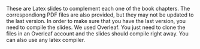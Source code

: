 These are Latex slides to complement each one of the book chapters. 
The correspondiong PDF files are also provided, but they may not be updated to the last version. In order to make sure that you have the last version, you need to compile the slides. 
We used Overleaf. You just need to clone the files in an Overleaf account and the slides should compile right away. You can also use any latex compiler. 
